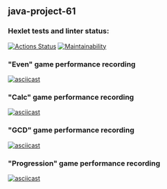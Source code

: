 ## java-project-61
### Hexlet tests and linter status:
[![Actions Status](https://github.com/biscof/java-project-61/workflows/hexlet-check/badge.svg)](https://github.com/biscof/java-project-61/actions)
[![Maintainability](https://api.codeclimate.com/v1/badges/4ba2597d2ea586b1f19a/maintainability)](https://codeclimate.com/github/biscof/java-project-61/maintainability)
### "Even" game performance recording
[![asciicast](https://asciinema.org/a/q8bU5XctMAKhKbD5HoSW0qi1N.svg)](https://asciinema.org/a/q8bU5XctMAKhKbD5HoSW0qi1N)
### "Calc" game performance recording
[![asciicast](https://asciinema.org/a/G8JNasiIJteNeTRM6KPJdIf7S.svg)](https://asciinema.org/a/G8JNasiIJteNeTRM6KPJdIf7S)
### "GCD" game performance recording
[![asciicast](https://asciinema.org/a/jAbtGPK3XRhBW4dCDe2b8L5S8.svg)](https://asciinema.org/a/jAbtGPK3XRhBW4dCDe2b8L5S8)
### "Progression" game performance recording
[![asciicast](https://asciinema.org/a/ZHVXfxhZNkTBSo3MJz8k90K6g.svg)](https://asciinema.org/a/ZHVXfxhZNkTBSo3MJz8k90K6g)
